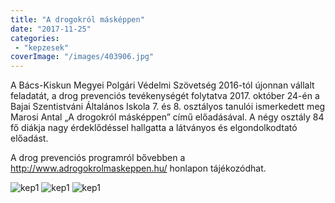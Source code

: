 ```yaml
---
title: "A drogokról másképpen"
date: "2017-11-25"
categories:
 - "kepzesek"
coverImage: "/images/403906.jpg"
---
```


A Bács-Kiskun Megyei Polgári Védelmi Szövetség 2016-tól újonnan vállalt feladatát, a drog prevenciós tevékenységét folytatva 2017. október 24-én a Bajai Szentistváni Általános Iskola 7. és 8. osztályos tanulói ismerkedett meg Marosi Antal „A drogokról másképpen” című előadásával. A négy osztály 84 fő diákja nagy érdeklődéssel hallgatta a látványos és elgondolkodtató előadást.

A drog prevenciós programról bővebben a http://www.adrogokrolmaskeppen.hu/ honlapon tájékozódhat.

![kep1](/images/403905.jpg)
![kep1](/images/403906.jpg)
![kep1](/images/403907.jpg)
